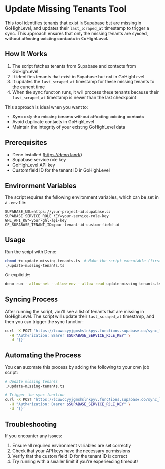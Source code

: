 # Update Missing Tenants Tool

This tool identifies tenants that exist in Supabase but are missing in GoHighLevel, and updates their `last_scraped_at` timestamp to trigger a sync. This approach ensures that only the missing tenants are synced, without affecting existing contacts in GoHighLevel.

## How It Works

1. The script fetches tenants from Supabase and contacts from GoHighLevel
2. It identifies tenants that exist in Supabase but not in GoHighLevel
3. It updates the `last_scraped_at` timestamp for these missing tenants to the current time
4. When the sync function runs, it will process these tenants because their `last_scraped_at` timestamp is newer than the last checkpoint

This approach is ideal when you want to:
- Sync only the missing tenants without affecting existing contacts
- Avoid duplicate contacts in GoHighLevel
- Maintain the integrity of your existing GoHighLevel data

## Prerequisites

- Deno installed (https://deno.land/)
- Supabase service role key
- GoHighLevel API key
- Custom field ID for the tenant ID in GoHighLevel

## Environment Variables

The script requires the following environment variables, which can be set in a `.env` file:

```
SUPABASE_URL=https://your-project-id.supabase.co
SUPABASE_SERVICE_ROLE_KEY=your-service-role-key
GHL_API_KEY=your-ghl-api-key
CF_SUPABASE_TENANT_ID=your-tenant-id-custom-field-id
```

## Usage

Run the script with Deno:

```bash
chmod +x update-missing-tenants.ts  # Make the script executable (first time only)
./update-missing-tenants.ts
```

Or explicitly:

```bash
deno run --allow-net --allow-env --allow-read update-missing-tenants.ts
```

## Syncing Process

After running the script, you'll see a list of tenants that are missing in GoHighLevel. The script will update their `last_scraped_at` timestamp, and then you can trigger the sync function:

```bash
curl -X POST "https://bcuwccyyjgmshslnkpyv.functions.supabase.co/sync_leases-ts" \
  -H "Authorization: Bearer $SUPABASE_SERVICE_ROLE_KEY" \
  -d '{}'
```

## Automating the Process

You can automate this process by adding the following to your cron job script:

```bash
# Update missing tenants
./update-missing-tenants.ts

# Trigger the sync function
curl -X POST "https://bcuwccyyjgmshslnkpyv.functions.supabase.co/sync_leases-ts" \
  -H "Authorization: Bearer $SUPABASE_SERVICE_ROLE_KEY" \
  -d '{}'
```

## Troubleshooting

If you encounter any issues:

1. Ensure all required environment variables are set correctly
2. Check that your API keys have the necessary permissions
3. Verify that the custom field ID for the tenant ID is correct
4. Try running with a smaller limit if you're experiencing timeouts